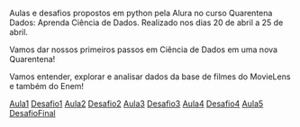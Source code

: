Aulas e desafios propostos em python pela Alura no curso Quarentena Dados: Aprenda Ciência de Dados. Realizado nos dias 20 de abril a 25 de abril.

Vamos dar nossos primeiros passos em Ciência de Dados em uma nova Quarentena!

Vamos entender, explorar e analisar dados da base de filmes do MovieLens e também do Enem!

[Aula1](https://github.com/nicolegold/QuarantenaDadosAlura/blob/master/QuarentenaDados_aula01.ipynb)
[Desafio1](https://github.com/nicolegold/QuarantenaDadosAlura/blob/master/Desafios_aula_01.ipynb)
[Aula2](https://github.com/nicolegold/QuarantenaDadosAlura/blob/master/QuarentenaDados_aula02.ipynb)
[Desafio2](https://github.com/nicolegold/QuarantenaDadosAlura/blob/master/Desafio_aula02.ipynb)
[Aula3](https://github.com/nicolegold/QuarantenaDadosAlura/blob/master/QuarentenaDados_aula03.ipynb)
[Desafio3](https://github.com/nicolegold/QuarantenaDadosAlura/blob/master/Desafios_aula03.ipynb)
[Aula4](https://github.com/nicolegold/QuarantenaDadosAlura/blob/master/QuarentenaDados_Aula04.ipynb)
[Desafio4](https://github.com/nicolegold/QuarantenaDadosAlura/blob/master/Desafio_aula04.ipynb)
[Aula5](https://github.com/nicolegold/QuarantenaDadosAlura/blob/master/QuarentenaDados_Aula05.ipynb)
[DesafioFinal](https://github.com/nicolegold/QuarantenaDadosAlura/blob/master/QuarentenaDados_Desafio_Final.ipynb)
